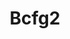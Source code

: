 ---
git: https://github.com/Bcfg2/bcfg2
logohandle: bcfg2
sort: bcfg2
title: Bcfg2
website: http://bcfg2.org/
---